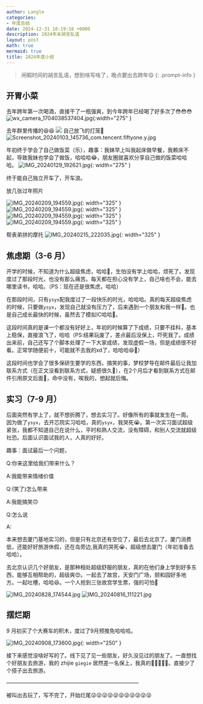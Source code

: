 ```yaml
---
author: Langle
categories:
- 年度总结
date: 2024-12-31 18:19:18 +0800
description: 2024年末胡言乱语
layout: post
math: true
mermaid: true
title: 2024年度小结
---
```


> 闲暇时间的胡言乱语，想到啥写啥了，晚点要出去跨年😋
{: .prompt-info }

## 开胃小菜
去年跨年第一次喝酒，直接干了一瓶强爽，到今年跨年已经喝了好多次了😳😳😳
![wx_camera_1704038537404.jpg](https://cnblog-img-langle.oss-cn-beijing.aliyuncs.com/obsidian-img/2024/12/31/fe9fde33eb74c1c1256dc4bf82f3673b.jpg){:width="275" }




去年群里传播的😆😆
![](https://cnblog-img-langle.oss-cn-beijing.aliyuncs.com/obsidian-img/2024/12/31/423c840b0d3ce713203c5fb61a321269.jpg)
自己放飞的灯笼🤣
![Screenshot_20240103_145736_com.tencent.fiftyone.y.jpg](https://cnblog-img-langle.oss-cn-beijing.aliyuncs.com/obsidian-img/2024/12/31/3c193c1234eebc472cf5d03adf68c6a1.jpg)


年初终于学会了自己做饭菜（乐），趣事：我妹早上叫我起床做早餐，我赖床不起，导致我妹也学会了做饭，哈哈哈😂，朋友圈就喜欢分享自己做的饭菜哈哈哈。
![IMG_20240129_192621.jpg](https://cnblog-img-langle.oss-cn-beijing.aliyuncs.com/obsidian-img/2024/12/31/b15dfcb8c4bcbdb20daeeedaaa32dde6.jpg){: width="275" }

终于能自己独立开车了，开车浪。

放几张过年照片

![IMG_20240209_194559.jpg](https://cnblog-img-langle.oss-cn-beijing.aliyuncs.com/obsidian-img/2024/12/31/dddeebe25cf663a409a3ed40ec10e05c.jpg){: width="325" }
![IMG_20240209_194559.jpg](https://cnblog-img-langle.oss-cn-beijing.aliyuncs.com/obsidian-img/2024/12/31/92e1a57d6eb02928919be48e623e3930.jpg){: width="325" }
![IMG_20240209_194559.jpg](https://cnblog-img-langle.oss-cn-beijing.aliyuncs.com/obsidian-img/2024/12/31/60d55e5546021e71707bbecada2be9eb.jpg){: width="325" }
![IMG_20240209_194559.jpg](https://cnblog-img-langle.oss-cn-beijing.aliyuncs.com/obsidian-img/2024/12/31/54618b68d78e8a420dc7ee8bbfa7edb8.jpg){: width="325" }

帮表弟拼的摩托
![IMG_20240215_222035.jpg](https://cnblog-img-langle.oss-cn-beijing.aliyuncs.com/obsidian-img/2024/12/31/829c280e2b9241b95ff972c86db3824f.jpg){: width="325" }

## 焦虑期（3-6 月）
开学的时候，不知道为什么超级焦虑，哈哈🤣，生怕没有学上哈哈，烦死了。发现度过了那段时光，也没有那么痛苦。每天都在担心没有学上，自己啥也不会，能去哪里读书，哈哈。（PS：现在还是很焦虑，哈哈）

在那段时间，只有`ysyx`配我度过了一段快乐的时光，哈哈哈。真的每天超级焦虑的时候，只要做`ysyx`，发现自己就没有压力了，后来遇到一个朋友和我一样🤣。也是自己成长最快的时候，虽然去了模拟IC哈哈🤪。

这段时间真的是课一个都没有好好上，年初的时候算了下成绩，只要不挂科，基本上稳保，直接浪飞了，哈哈（PS:结果玩废了，差点最后没保上，吓死我了。成绩出来前，自己还写了个脚本处理了一下大家成绩，发现虚假一场，但是成绩很不好看。正常学随便前十，可能就不去我的xd了，哈哈哈😆🤑）

这段时间也学会了很多保研生要学的东西，搞笑的事，梦校梦导在邮件最后让我加联系方式（在正文没看到联系方式，疑惑很久😬），在2个月后才看到联系方式在邮件引用原文后面🥶，命中没有，唉我的，想起就后悔。

## 实习（7-9 月）
后面突然有学上了，就不想折腾了，想去实习了。好像所有的事就发生在一周。
因为做了`ysyx`，去开芯院实习哈哈，真的`ysyx`，我哭死😭。第一次实习面试超级紧张，我都不知道自己在说什么，平时和熟人交流，没有障碍，和别人交流就超级社恐。后面认识面试我的人，人真的好好。

趣事：面试最后一个问题，

Q:你来这里给我们带来什么？

A:我能带来情绪价值

Q:(笑了)怎么带来

A:我能搞笑🙃

Q:怎么说

A:
	
本来想去厦门基地实习的，但是只有北京还有空位了，最后去北京了。厦门消费低，还能好好旅游休假，还在岛旁边,我真的哭死😭，超级想去厦门（年初准备去哈哈）。

去北京认识几个好朋友，是那种相处超级舒服的朋友，真的在他们身上学到好多东西，能够互相帮助的，超级爽😍。一起去了故宫，天安门广场，颐和园好多地方。一起吐槽，哈哈😆。一个人抢到三张故宫学生票，强的可怕🤬

![IMG_20240828_174544.jpg](https://cnblog-img-langle.oss-cn-beijing.aliyuncs.com/obsidian-img/2024/12/31/55dddd71718a9ce8432c8c0188490afd.jpg)
![IMG_20240816_111221.jpg](https://cnblog-img-langle.oss-cn-beijing.aliyuncs.com/obsidian-img/2024/12/31/0185fae44da04a2fd1cca61696c9168d.jpg)


## 摆烂期
9 月初买了个大赛车的积木，度过了9月预推免哈哈哈。

![IMG_20240908_173600.jpg](https://cnblog-img-langle.oss-cn-beijing.aliyuncs.com/obsidian-img/2024/12/31/0817adf8b54cbbb00403275ef2ef67c7.jpg){: width="250" }

接下来感觉没啥好写的了。线下见了见一些朋友，好久没见过的朋友了。一直想找个好朋友去旅游，我的 zhijie `giegie` 居然差一名保上，我真的👺👺👺👺👺。直接少了个搭子出去旅游。

—————————————————————————

被叫出去玩了，写不完了，开始烂尾😜😜😜😜😜😜😜😜😜😜😜